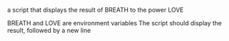 a script that displays the result of BREATH to the power LOVE

BREATH and LOVE are environment variables
The script should display the result, followed by a new line
